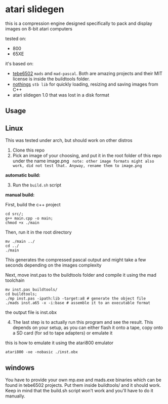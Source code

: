 # atari slidegen

this is a compression engine designed specifically to pack and display images on 8-bit atari computers

tested on:
- 800
- 65XE

it's based on:
- [tebe6502](https://github.com/tebe6502) `mads` and `mad-pascal`. Both are amazing projects and their MIT license is inside the buildtools folder.
- [nothings](https://github.com/nothings) `stb lib` for quickly loading, resizing and saving images from C++
- atari slidegen 1.0 that was lost in a disk format

## Usage

## Linux
This was tested under arch, but should work on other distros

1. Clone this repo
2. Pick an image of your choosing, and put it in the root folder of this repo under the name image.png ` note: other image formats might also work, did not test that. Anyway, rename them to image.png`

__automatic build:__

3. Run the `build.sh` script

__manual build:__

First, build the c++ project
```console
cd src/;
g++ main.cpp -o main;
chmod +x ./main
```
Then, run it in the root directory
```console
mv ./main ../
cd ../
./main
```
This generates the compressed pascal output and might take a few seconds depending on the images complexity

Next, move inst.pas to the buildtools folder and compile it using the mad toolchain
```console
mv inst.pas buildtools/
cd buildtools;
./mp inst.pas -ipath:lib -target:a8 # generate the object file
./mads inst.a65 -x -i:base # assemble it to an executable format
```
the output file is inst.obx

4. The last step is to actually run this program and see the result. This depends on your setup, as you can either flash it onto a tape, copy onto a SD card (for sd to tape adapters) or emulate it

this is how to emulate it using the atari800 emulator
```console
atari800 -xe -nobasic ./inst.obx
```

## windows

You have to provide your own mp.exe and mads.exe binaries which can be found in tebe6502 projects. Put them inside buildtools/ and it should work. Keep in mind that the build.sh script won't work and you'll have to do it manually.





